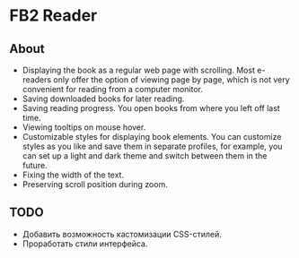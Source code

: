 # FB2 Reader

## About

- Displaying the book as a regular web page with scrolling. Most e-readers only offer the option of viewing page by page, which is not very convenient for reading from a computer monitor.
- Saving downloaded books for later reading.
- Saving reading progress. You open books from where you left off last time.
- Viewing tooltips on mouse hover.
- Customizable styles for displaying book elements. You can customize styles as you like and save them in separate profiles, for example, you can set up a light and dark theme and switch between them in the future.
- Fixing the width of the text.
- Preserving scroll position during zoom.

## TODO

- Добавить возможность кастомизации CSS-стилей.
- Проработать стили интерфейса.
